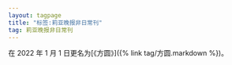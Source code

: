 ```yaml
---
layout: tagpage
title: "标签:莉亚晚报非日常刊"
tag: 莉亚晚报非日常刊
---
```


在 2022 年 1 月 1 日更名为[《方圆》]({% link tag/方圆.markdown %})。
